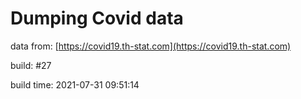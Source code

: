 Dumping Covid data
==================
                        
data from: [https://covid19.th-stat.com](https://covid19.th-stat.com)

build: #27

build time: 2021-07-31 09:51:14
